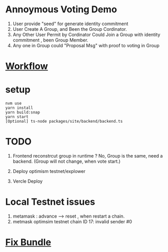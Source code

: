 # Annoymous Voting Demo

1. User provide "seed" for generate identity commitment
2. User Create A Group, and Been the Group Cordinator.
3. Any Other User Permit by Cordinator Could Join a Group with identity commitment , been Group Member.
4. Any one in Group could "Proposal Msg" with proof to voting in Group

# [Workflow](./WORKFLOW.md)

# setup

```shell
nvm use
yarn install
yarn build:snap
yarn start
[Optional] ts-node packages/site/backend/backend.ts
```

# TODO

1. Frontend reconstrcut group in runtime ? No, Group is the same, need a backend. (Group will not change, when vote start.)

2. Deploy optimism testnet/explower

3. Vercle Deploy


# Local Testnet issues

1. metamask : advance --> reset , when restart a chain.
2. metmask optimsim testnet chain ID 17: invalid sender #0


# [Fix Bundle](./FIX_BUNDLE.md)
  